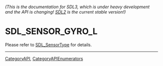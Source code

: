 ###### (This is the documentation for SDL3, which is under heavy development and the API is changing! [SDL2](https://wiki.libsdl.org/SDL2/) is the current stable version!)
# SDL_SENSOR_GYRO_L

Please refer to [SDL_SensorType](SDL_SensorType) for details.

----
[CategoryAPI](CategoryAPI), [CategoryAPIEnumerators](CategoryAPIEnumerators)

